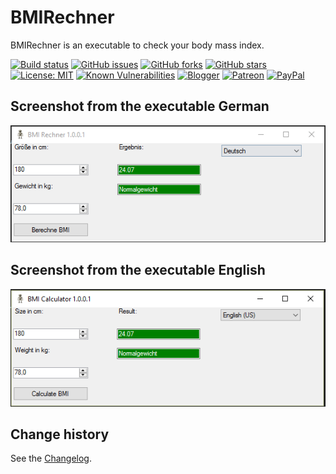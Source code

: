BMIRechner
====================================

BMIRechner is an executable to check your body mass index.

[![Build status](https://ci.appveyor.com/api/projects/status/qx50j5ng4t2ngyt3?svg=true)](https://ci.appveyor.com/project/SeppPenner/bmirechner)
[![GitHub issues](https://img.shields.io/github/issues/SeppPenner/BMIRechner.svg)](https://github.com/SeppPenner/BMIRechner/issues)
[![GitHub forks](https://img.shields.io/github/forks/SeppPenner/BMIRechner.svg)](https://github.com/SeppPenner/BMIRechner/network)
[![GitHub stars](https://img.shields.io/github/stars/SeppPenner/BMIRechner.svg)](https://github.com/SeppPenner/BMIRechner/stargazers)
[![License: MIT](https://img.shields.io/badge/License-MIT-blue.svg)](https://raw.githubusercontent.com/SeppPenner/BMIRechner/master/License.txt)
[![Known Vulnerabilities](https://snyk.io/test/github/SeppPenner/BMIRechner/badge.svg)](https://snyk.io/test/github/SeppPenner/BMIRechner)
[![Blogger](https://img.shields.io/badge/Follow_me_on-blogger-orange)](https://franzhuber23.blogspot.de/)
[![Patreon](https://img.shields.io/badge/Patreon-F96854?logo=patreon&logoColor=white)](https://patreon.com/SeppPennerOpenSourceDevelopment)
[![PayPal](https://img.shields.io/badge/PayPal-00457C?logo=paypal&logoColor=white)](https://paypal.me/th070795)

## Screenshot from the executable German
![Screenshot from the executable German](https://github.com/SeppPenner/BMIRechner/blob/master/Screenshot_DE.PNG "Screenshot from the executable German")

## Screenshot from the executable English
![Screenshot from the executable English](https://github.com/SeppPenner/BMIRechner/blob/master/Screenshot_EN.PNG "Screenshot from the executable English")

Change history
--------------

See the [Changelog](https://github.com/SeppPenner/BMIRechner/blob/master/Changelog.md).